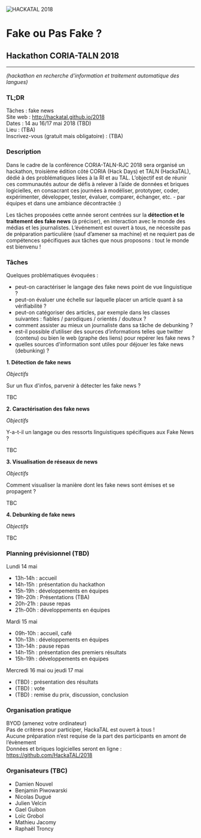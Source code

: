 ![HACKATAL 2018](https://raw.githubusercontent.com/HackaTAL/2018/gh-pages/hackatal2018.png)

# Fake ou Pas Fake ?

## Hackathon CORIA-TALN 2018
---------------
*(hackathon en recherche d'information et traitement automatique des langues)*

### TL;DR

Tâches : fake news  
Site web : http://hackatal.github.io/2018  
Dates : 14 au 16/17 mai 2018 (TBD)  
Lieu : (TBA)  
Inscrivez-vous (gratuit mais obligatoire) : (TBA)  

### Description

Dans le cadre de la conférence CORIA-TALN-RJC 2018 sera organisé un hackathon, troisième édition côté CORIA (Hack Days) et TALN (HackaTAL), dédié à des problématiques liées à la RI et au TAL. L’objectif est de réunir ces communautés autour de défis à relever à l’aide de données et briques logicielles, en consacrant ces journées à modéliser, prototyper, coder, expérimenter, développer, tester, évaluer, comparer, échanger, etc. - par équipes et dans une ambiance décontractée :)

Les tâches proposées cette année seront centrées sur la **détection et le traitement des fake news** (à préciser), en interaction avec le monde des médias et les journalistes. L’événement est ouvert à tous, ne nécessite pas de préparation particulière (sauf d’amener sa machine) et ne requiert pas de compétences spécifiques aux tâches que nous proposons : tout le monde est bienvenu !

### Tâches

Quelques problématiques évoquées :

- peut-on caractériser le langage des fake news point de vue linguistique ?
- peut-on évaluer une échelle sur laquelle placer un article quant à sa vérifiabilité ?
- peut-on catégoriser des articles, par exemple dans les classes suivantes : fiables / parodiques / orientés / douteux ?
- comment assister au mieux un journaliste dans sa tâche de debunking ?
- est-il possible d’utiliser des sources d’informations telles que twitter (contenu) ou bien le web (graphe des liens) pour repérer les fake news ?
- quelles sources d'information sont utiles pour déjouer les fake news (debunking) ?

**1. Détection de fake news**

*Objectifs*

Sur un flux d'infos, parvenir à détecter les fake news ?

TBC

<!---
*Sous tâches*

- ...

*Données et évaluation*

...
--->

**2. Caractérisation des fake news**

*Objectifs*

Y-a-t-il un langage ou des ressorts linguistiques spécifiques aux Fake News ?

TBC

<!---
*Sous tâches*

- ...

*Données et évaluation*

...
--->

**3. Visualisation de réseaux de news**


*Objectifs*

Comment visualiser la manière dont les fake news sont émises et se propagent ?

TBC

<!---
*Sous tâches*

- ...

*Données et évaluation*

...
--->

**4. Debunking de fake news**

*Objectifs*

TBC

<!---
*Sous tâches*

- ...

*Données et évaluation*

...
--->

### Planning prévisionnel (TBD)

Lundi 14 mai

- 13h-14h : accueil
- 14h-15h : présentation du hackathon
- 15h-19h : développements en équipes
- 19h-20h : Présentations (TBA)
- 20h-21h : pause repas
- 21h-00h : développements en équipes

Mardi 15 mai

- 09h-10h : accueil, café
- 10h-13h : développements en équipes
- 13h-14h : pause repas
- 14h-15h : présentation des premiers résultats
- 15h-19h : développements en équipes

Mercredi 16 mai ou jeudi 17 mai

- (TBD) : présentation des résultats
- (TBD) : vote
- (TBD) : remise du prix, discussion, conclusion

### Organisation pratique

BYOD (amenez votre ordinateur)  
Pas de critères pour participer, HackaTAL est ouvert à tous !  
Aucune préparation n’est requise de la part des participants en amont de l’évènement  
Données et briques logicielles seront en ligne : https://github.com/HackaTAL/2018  

### Organisateurs (TBC)

- Damien Nouvel
- Benjamin Piwowarski
- Nicolas Dugué
- Julien Velcin
- Gael Guibon
- Loïc Grobol
- Mathieu Jacomy
- Raphaël Troncy
